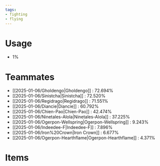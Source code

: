 ```yaml
---
tags:
- fighting
- flying
---
```

# Usage
- 1%
# Teammates
- [[2025-01-06/Gholdengo|Gholdengo]] : 72.694%
- [[2025-01-06/Sinistcha|Sinistcha]] : 72.520%
- [[2025-01-06/Regidrago|Regidrago]] : 71.551%
- [[2025-01-06/Diancie|Diancie]] : 60.792%
- [[2025-01-06/Chien-Pao|Chien-Pao]] : 42.474%
- [[2025-01-06/Ninetales-Alola|Ninetales-Alola]] : 37.225%
- [[2025-01-06/Ogerpon-Wellspring|Ogerpon-Wellspring]] : 9.243%
- [[2025-01-06/Indeedee-F|Indeedee-F]] : 7.896%
- [[2025-01-06/Iron%20Crown|Iron Crown]] : 6.677%
- [[2025-01-06/Ogerpon-Hearthflame|Ogerpon-Hearthflame]] : 4.371%
# Items